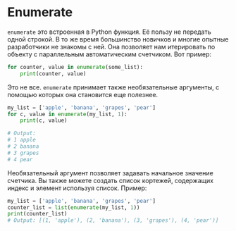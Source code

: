 # Enumerate

`enumerate` это встроенная в Python функция. Её пользу не передать одной строкой.
В то же время большинство новичков и многие опытные разработчики не знакомы с
ней. Она позволяет нам итерировать по объекту с параллельным автоматическим
счетчиком. Вот пример:

```python
for counter, value in enumerate(some_list):
    print(counter, value)
```

Это не все. `enumerate` принимает также необязательные аргументы, с помощью
которых она становится еще полезнее.

```python
my_list = ['apple', 'banana', 'grapes', 'pear']
for c, value in enumerate(my_list, 1):
    print(c, value)

# Output:
# 1 apple
# 2 banana
# 3 grapes
# 4 pear
```

Необязательный аргумент позволяет задавать начальное значение счетчика. Вы
также можете создать список кортежей, содержащих индекс и элемент используя
список. Пример:

```python
my_list = ['apple', 'banana', 'grapes', 'pear']
counter_list = list(enumerate(my_list, 1))
print(counter_list)
# Output: [(1, 'apple'), (2, 'banana'), (3, 'grapes'), (4, 'pear')]
```
